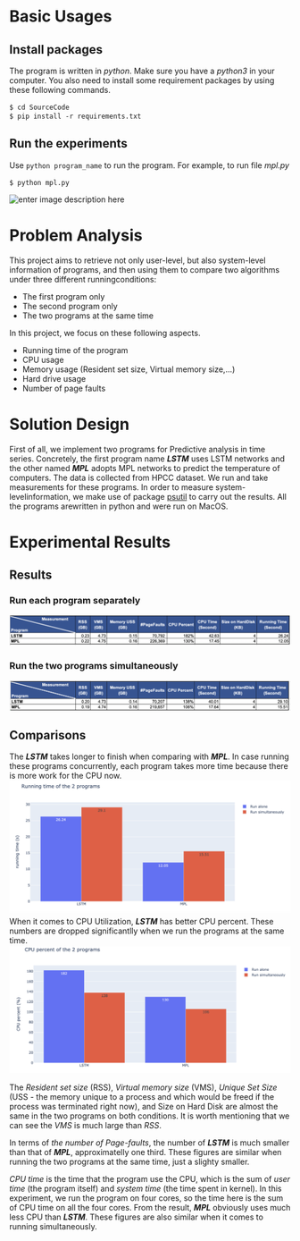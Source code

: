 
# Basic Usages

## Install packages
The program is written in *python*. Make sure you have a *python3* in your computer. You also need to install some requirement packages by using these following commands.


    $ cd SourceCode
    $ pip install -r requirements.txt
    
 ## Run the experiments
 Use `python program_name` to run the program. For example, to run  file *mpl.py*
 

    $ python mpl.py

![enter image description here](https://github.com/chaupmcs/os_project1/blob/master/img/demo_mpl.gif?raw=true)

# Problem Analysis
This project aims to retrieve not only user-level, but also system-level information of programs,  and  then  using  them  to  compare  two  algorithms  under  three  different  runningconditions:
   - The first program only
   - The second program only
   - The two programs at the same time


In this project, we focus on these following aspects.
   - Running time of the program
   - CPU usage
   - Memory usage (Resident set size, Virtual memory size,...)
   - Hard drive usage
   - Number of page faults

# Solution Design
First of all, we implement two programs for Predictive analysis in time series. Concretely, the first program name ***LSTM*** uses LSTM networks and the other named ***MPL*** adopts MPL networks to predict the temperature of computers. The data is collected from HPCC dataset. We run and take measurements for these programs.  In order to measure system-levelinformation, we make use of package  [psutil](https://psutil.readthedocs.io/en/latest/) to carry out the results.  All the programs arewritten in python and were run on MacOS.

# Experimental Results
## Results

### Run each program separately 
![enter image description here](https://raw.githubusercontent.com/chaupmcs/os_project1/master/img/separately.png)

### Run the two programs simultaneously
![enter image description here](https://raw.githubusercontent.com/chaupmcs/os_project1/master/img/simultaneously.png)

## Comparisons
The ***LSTM*** takes longer to finish when comparing with  ***MPL***.  In case running these programs concurrently, each program takes more time because there is more work for the CPU now. 
![enter image description here](https://raw.githubusercontent.com/chaupmcs/os_project1/master/img/running_time.png)
<br>
When it comes to CPU Utilization, ***LSTM*** has better CPU percent. These numbers are dropped significantlly when we run the programs at the same time.
![enter image description here](https://raw.githubusercontent.com/chaupmcs/os_project1/master/img/cpu_percent.png)

The *Resident set size* (RSS), *Virtual memory size* (VMS),  *Unique Set Size* (USS - the memory unique to a process and which would be freed if the process was terminated right now), and Size on Hard Disk are almost the same in the two programs on both conditions. It is worth mentioning that we can see the *VMS* is much large than *RSS*.

In terms of *the number of Page-faults*, the number of ***LSTM*** is much smaller than that of ***MPL***, approximatelly one third. These figures are similar when running the two programs at the same time, just a slighty smaller. 

*CPU time* is the time that the program use the CPU, which is the sum of *user  time*  (the program itself) and  *system time* (the time spent in kernel). In this experiment, we run the program on four cores, so the time here is the sum of CPU time on all the four cores. From the result, ***MPL*** obviously uses much less CPU than ***LSTM***. These figures are also similar when it comes to running simultaneously.